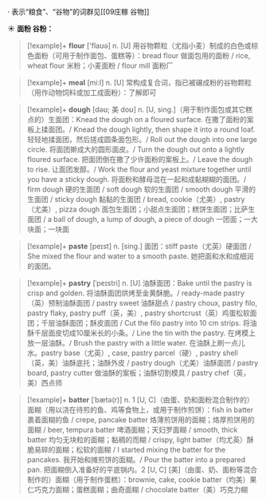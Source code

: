 · 表示“粮食”、“谷物”的词群见[[09庄稼 谷物]]

☀ <span class="category">**面粉 谷粉：**</span>
>[!example]+ <span class="vocabulary">**flour**</span> ['flaʊə] 
> <span class="definition">n. [U] 用谷物颗粒（尤指小麦）制成的白色或棕色面粉（可用于制作面包、蛋糕等）：</span>bread flour 做面包用的面粉 / rice, wheat flour 米粉；小麦面粉 / flour mill 面粉厂

>[!example]+ <span class="vocabulary">**meal**</span> [mi:l] 
> <span class="definition">n. [U] 常构成复合词，指已被碾成粉的谷物颗粒（用作动物饲料或加工成面粉）：</span>了解即可
                      
>[!example]+ <span class="vocabulary">**dough**</span> [dəʊ; 美 doʊ]
> <span class="definition">n. [U, sing.]（用于制作面包或其它糕点的）生面团：</span>Knead the dough on a floured surface. 在撒了面粉的案板上揉面团。/ Knead the dough lightly, then shape it into a round loaf. 轻轻地揉面团，然后搓成圆条面包形。/ Roll out the dough into one large circle. 将面团擀成大的圆形面皮。/ Turn the dough out onto a lightly floured surface. 把面团倒在撒了少许面粉的案板上。/ Leave the dough to rise. 让面团发醇。/ Work the flour and yeast mixture together until you have a sticky dough. 将面粉和酵母混在一起和成黏糊糊的面团。/ firm dough 硬的生面团 / soft dough 软的生面团 / smooth dough 平滑的生面团 / sticky dough 黏黏的生面团 / bread, cookie（尤美）, pastry（尤美）, pizza dough 面包生面团；小甜点生面团；糕饼生面团；比萨生面团 / a ball of dough, a lump of dough, a piece of dough 一团面；一大块面；一块面

>[!example]+ <span class="vocabulary">**paste**</span> [peɪst]
> <span class="definition">n. [sing.] 面团：</span>stiff paste（尤英）硬面团 / She mixed the flour and water to a smooth paste. 她把面和水和成细润的面团。
           
>[!example]+ <span class="vocabulary">**pastry**</span> [ˈpeɪstri]
> <span class="definition">n. [U] 油酥面团：</span>Bake until the pastry is crisp and golden. 将油酥面团烘烤至金黄酥脆。/ ready-made pastry（英）预制油酥面团 / pastry sweet 油酥甜点 / pastry choux, pastry filo, pastry flaky, pastry puff（英，美）, pastry shortcrust（英）鸡蛋松软面团；千层油酥面团；酥皮面团 / Cut the filo pastry into 10 cm strips. 将油酥千层面皮切成10厘米长的小条。/ Line the tin with the pastry. 在烤模上放一层油酥。/ Brush the pastry with a little water. 在油酥上刷一点儿水。pastry base（尤英）, case, pastry parcel（硬）, pastry shell（英，美）油酥底托；油酥外皮 / pastry dough（尤美）油酥面团 / pastry board, pastry cutter 做油酥的案板；油酥切割模具 / pastry chef（英，美）西点师
           
>[!example]+ <span class="vocabulary">**batter**</span> [ˈbætə(r)]
> <span class="definition">n. 1 [U, C]（由蛋、奶和面粉混合制作的）面糊（用以浇在待煎的鱼、鸡等食物上，或用于制作煎饼）：</span>fish in batter 裹着面糊的鱼 / crepe, pancake batter 烙薄煎饼用的面糊；烙厚煎饼用的面糊 / beer, tempura batter 啤酒面糊；天妇罗面糊 / smooth, thick batter 均匀无块粒的面糊；黏稠的而糊 / crispy, light batter（均尤英）酥脆易碎的面糊；松软的面糊 / I started mixing the batter for the pancakes. 我开始和摊煎饼的面糊。/ Pour the batter into a prepared pan. 把面糊倒入准备好的平底锅内。<span class="definition">2 [U, C] [美]（由蛋、奶、面粉等混合制作的）面糊（用于制作蛋糕）：</span>brownie, cake, cookie batter（均美）果仁巧克力面糊；蛋糕面糊；曲奇面糊 / chocolate batter（美）巧克力糊
